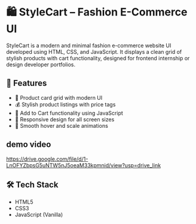 # 🛍️ StyleCart – Fashion E-Commerce UI

StyleCart is a modern and minimal fashion e-commerce website UI developed using HTML, CSS, and JavaScript. It displays a clean grid of stylish products with cart functionality, designed for frontend internship or design developer portfolios.

## 🌟 Features

- 🧥 Product card grid with modern UI
- 💰 Stylish product listings with price tags
- 🛒 Add to Cart functionality using JavaScript
- 📱 Responsive design for all screen sizes
- 🎨 Smooth hover and scale animations

## demo video
https://drive.google.com/file/d/1-LnOFYZbpsG5uNTW5nJ5oeaM33kpmnid/view?usp=drive_link

## 🛠️ Tech Stack

- HTML5  
- CSS3  
- JavaScript (Vanilla)

